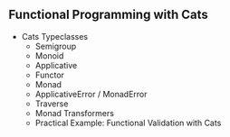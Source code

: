 ## Functional Programming with Cats

* Cats Typeclasses
  * Semigroup
  * Monoid
  * Applicative
  * Functor
  * Monad
  * ApplicativeError / MonadError
  * Traverse
  * Monad Transformers
  * Practical Example: Functional Validation with Cats